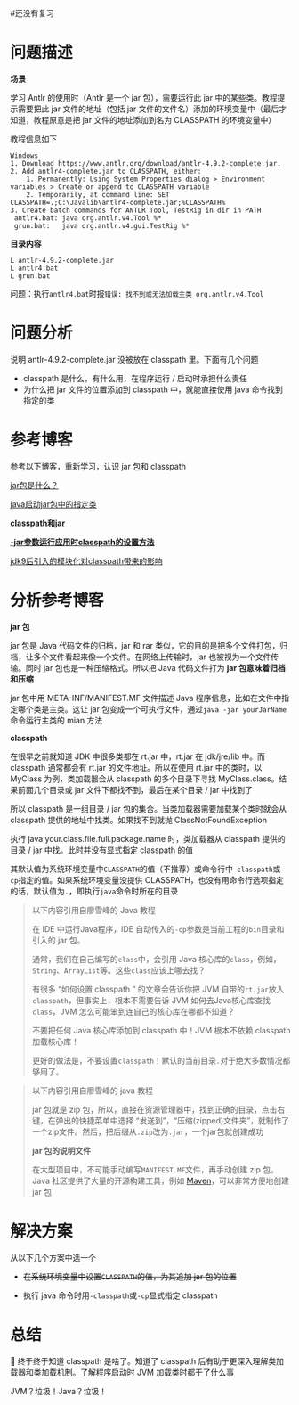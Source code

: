 #还没有复习 

# 问题描述

**场景**

学习 Antlr 的使用时（Antlr 是一个 jar 包），需要运行此 jar 中的某些类。教程提示需要把此 jar 文件的地址（包括 jar 文件的文件名）添加的环境变量中（最后才知道，教程原意是把 jar 文件的地址添加到名为 CLASSPATH 的环境变量中）

教程信息如下

```
Windows
1. Download https://www.antlr.org/download/antlr-4.9.2-complete.jar.
2. Add antlr4-complete.jar to CLASSPATH, either:
	1. Permanently: Using System Properties dialog > Environment variables > Create or append to CLASSPATH variable
	2. Temporarily, at command line: SET CLASSPATH=.;C:\Javalib\antlr4-complete.jar;%CLASSPATH%
3. Create batch commands for ANTLR Tool, TestRig in dir in PATH
 antlr4.bat: java org.antlr.v4.Tool %*
 grun.bat:   java org.antlr.v4.gui.TestRig %*
```



**目录内容**

```
L antlr-4.9.2-complete.jar
L antlr4.bat
L grun.bat
```



问题：执行`antlr4.bat`时报`错误: 找不到或无法加载主类 org.antlr.v4.Tool`



# 问题分析

说明 antlr-4.9.2-complete.jar 没被放在 classpath 里。下面有几个问题

- classpath 是什么，有什么用，在程序运行 / 启动时承担什么责任
- 为什么把 jar 文件的位置添加到 classpath 中，就能直接使用 java 命令找到指定的类



# 参考博客

参考以下博客，重新学习，认识 jar 包和 classpath

[jar包是什么？](jar包是什么？)

[java启动jar包中的指定类](https://blog.csdn.net/weixin_30252709/article/details/95808239)

**[classpath和jar](https://www.liaoxuefeng.com/wiki/1252599548343744/1260466914339296)**

**[-jar参数运行应用时classpath的设置方法](https://www.cnblogs.com/aggavara/archive/2012/11/16/2773246.html)**

[jdk9后引入的模块化对classpath带来的影响](https://www.liaoxuefeng.com/wiki/1252599548343744/1281795926523938)

# 分析参考博客

**jar 包**

jar 包是 Java 代码文件的归档，jar 和 rar 类似，它的目的是把多个文件打包，归档，让多个文件看起来像一个文件。在网络上传输时，jar 也被视为一个文件传输。同时 jar 包也是一种压缩格式。所以把 Java 代码文件打为 **jar 包意味着归档和压缩**

jar 包中用 META-INF/MANIFEST.MF 文件描述 Java 程序信息，比如在文件中指定哪个类是主类。这让 jar 包变成一个可执行文件，通过`java -jar yourJarName`命令运行主类的 mian 方法



**classpath**

在很早之前就知道 JDK 中很多类都在 rt.jar 中，rt.jar 在 jdk/jre/lib 中。而 classpath 通常都会有 rt.jar 的文件地址。所以在使用 rt.jar 中的类时，以 MyClass 为例，类加载器会从 classpath 的多个目录下寻找 MyClass.class。结果前面几个目录或 jar 文件下都找不到，最后在某个目录 / jar 中找到了

所以 classpath 是一组目录 / jar 包的集合。当类加载器需要加载某个类时就会从 classpath 提供的地址中找类。如果找不到就抛 ClassNotFoundException

执行 java your.class.file.full.package.name 时，类加载器从 classpath 提供的目录 / jar 中找。此时并没有显式指定 classpath 的值

其默认值为系统环境变量中`CLASSPATH`的值（不推荐）或命令行中`-classpath`或`-cp`指定的值。如果系统环境变量没提供 CLASSPATH，也没有用命令行选项指定的话，默认值为`.`，即执行`java`命令时所在的目录



> 以下内容引用自廖雪峰的 Java 教程
>
> 
>
> 在 IDE 中运行Java程序，IDE 自动传入的`-cp`参数是当前工程的`bin`目录和引入的 jar 包。
>
> 通常，我们在自己编写的`class`中，会引用 Java 核心库的`class`，例如，`String`、`ArrayList`等。这些`class`应该上哪去找？
>
> 有很多 “如何设置 classpath ” 的文章会告诉你把 JVM 自带的`rt.jar`放入`classpath`，但事实上，根本不需要告诉 JVM 如何去Java核心库查找`class`，JVM 怎么可能笨到连自己的核心库在哪都不知道？
>
>  不要把任何 Java 核心库添加到 classpath 中！JVM 根本不依赖 classpath 加载核心库！
>
> 更好的做法是，不要设置`classpath`！默认的当前目录`.`对于绝大多数情况都够用了。



> 以下内容引用自廖雪峰的 java 教程
>
> jar 包就是 zip 包，所以，直接在资源管理器中，找到正确的目录，点击右键，在弹出的快捷菜单中选择 “发送到”，“压缩(zipped)文件夹”，就制作了一个zip文件。然后，把后缀从`.zip`改为`.jar`，一个jar包就创建成功
>
> **jar 包的说明文件**
>
> 在大型项目中，不可能手动编写`MANIFEST.MF`文件，再手动创建 zip 包。Java 社区提供了大量的开源构建工具，例如 [Maven](https://www.liaoxuefeng.com/wiki/1252599548343744/1255945359327200)，可以非常方便地创建 jar 包



# 解决方案

从以下几个方案中选一个

- ~~在系统环境变量中设置`CLASSPATH`的值，为其追加 jar 包的位置~~

- 执行 java 命令时用`-classpath`或`-cp`显式指定 classpath

  

# 总结

👴 终于终于知道 classpath 是啥了。知道了 classpath 后有助于更深入理解类加载器和类加载机制。了解程序启动时 JVM 加载类时都干了什么事

JVM？垃圾！Java？垃圾！